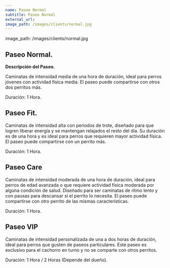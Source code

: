 ```yaml
---
name: Paseo Normal
subtitle: Paseo Normal
external_url: 
image_path: /images/clients/normal.jpg
---
```


image_path: /images/clients/normal.jpg

## **Paseo Normal.**

**Descripción del Paseo.**

Caminatas de intensidad media de una hora de duración, ideal para perros jóvenes con actividad física media. El paseo puede compartirse con otros dos perritos más.

Duración: 1 Hora.


## **Paseo Fit.**

Caminatas de intensidad alta con periodos de trote, diseñado para que logren liberar energía y se mantengan relajados el resto del día. Su duración es de una hora y es ideal para perros que requieren mayor actividad física. El paseo puede compartirse con un perrito más.

Duración: 1 Hora.

## **Paseo Care**

Caminatas de intensidad moderada de una hora de duración, ideal para perros de edad avanzada o que requiere actividad física moderada por alguna condición de salud. Diseñado para ser caminatas de ritmo lento y con pausas para descansar si el perrito lo necesita. El paseo puede compartirse con otro perrito de las mismas características.

Duración: 1 Hora.

## **Paseo VIP**

Caminatas de intensidad personalizada de una a dos horas de duración, ideal para perros que gusten de paseos particulares. Este paseo es exclusivo para el cachorro en turno y no se comparte con otros perritos.

Duración: 1 Hora / 2 Horas (Depende del dueño).
